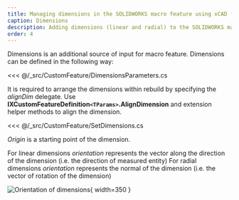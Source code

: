 ```yaml
---
title: Managing dimensions in the SOLIDWORKS macro feature using xCAD framework
caption: Dimensions
description: Adding dimensions (linear and radial) to the SOLIDWORKS macro feature using xCAD framework
order: 4
---
```

Dimensions is an additional source of input for macro feature. Dimensions can be defined in the following way:

<<< @/_src/CustomFeature/DimensionsParameters.cs

It is required to arrange the dimensions within rebuild by specifying the *alignDim* delegate. Use **IXCustomFeatureDefinition`<TParams>`.AlignDimension** and extension helper methods to align the dimension.

<<< @/_src/CustomFeature/SetDimensions.cs

*Origin* is a starting point of the dimension.

For linear dimensions *orientation* represents the vector along the direction of the dimension (i.e. the direction of measured entity)
For radial dimensions *orientation* represents the normal of the dimension (i.e. the vector of rotation of the dimension)

![Orientation of dimensions](dimensions-orientation.png){ width=350 }